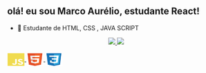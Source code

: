 ## olá! eu sou Marco Aurélio, estudante React!



- 🌱 Estudante de HTML, CSS , JAVA SCRIPT

<div align="center">
  <a href="https://github.com/MarcoAurelio2021">
  <img height="180em" src="https://github-readme-stats.vercel.app/api?username=MarcoAurelio2021&show_icons=true&theme=dark&include_all_commits=true&count_private=true"/>
  <img height="180em" src="https://github-readme-stats.vercel.app/api/top-langs/?username=MarcoAurelio2021&layout=compact&langs_count=7&theme=dark"/>
</div>
  
  <div style="display: inline_block"><br>
  <img align="center" alt="Marco-Js" height="30" width="40" src="https://raw.githubusercontent.com/devicons/devicon/master/icons/javascript/javascript-plain.svg">
  <img align="center" alt="Marco-HTML" height="30" width="40" src="https://raw.githubusercontent.com/devicons/devicon/master/icons/html5/html5-original.svg">
  <img align="center" alt="Marco-CSS" height="30" width="40" src="https://raw.githubusercontent.com/devicons/devicon/master/icons/css3/css3-original.svg">
</div>
